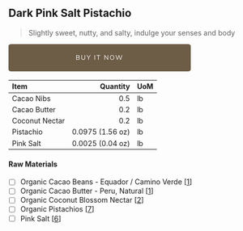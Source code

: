 ## Dark Pink Salt Pistachio
> Slightly sweet, nutty, and salty, indulge your senses and body

[![Buy Now](/assets/images/buy-now.png "Buy Now")](https://shop.osocra.com/collections/bars/products/21110110)

| Item | Quantity | UoM  |
| :---     | ---:    | :--- |
| Cacao Nibs  | 0.5    | lb    |
| Cacao Butter   | 0.2    | lb    |
| Coconut Nectar    | 0.2      | lb      |
| Pistachio    | 0.0975 (1.56 oz)    | lb      |
| Pink Salt    | 0.0025 (0.04 oz)    | lb      |

#### Raw Materials
- [ ] Organic Cacao Beans -  Equador / Camino Verde [[1](/vendors)]
- [ ] Organic Cacao Butter - Peru, Natural [[1](/vendors)]
- [ ] Organic Coconut Blossom Nectar [[2](/vendors)]
- [ ] Organic Pistachios [[7](/vendors)]
- [ ] Pink Salt [[6](/vendors)]
